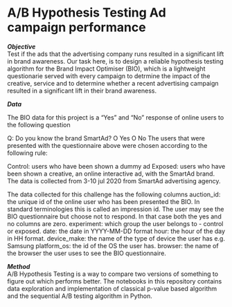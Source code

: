 # A/B Hypothesis Testing Ad campaign performance

***Objective***<br>
Test if the ads that the advertising company runs resulted in a significant lift in brand awareness. Our task here, is to design a reliable hypothesis testing algorithm for the Brand Impact Optimiser (BIO), which is a lightweight questionarie served with every campaign to detrmine the impact of the creative, service and to determine whether a recent advertising campaign resulted in a significant lift in their brand awareness.

***Data***<br>


The BIO data for this project is a “Yes” and “No” response of online users to the following question

Q: Do you know the brand SmartAd? O Yes O No The users that were presented with the questionnaire above were chosen according to the following rule:

Control: users who have been shown a dummy ad Exposed: users who have been shown a creative, an online interactive ad, with the SmartAd brand. The data is collected from 3-10 jul 2020 from SmartAd advertising agency.
    
The data collected for this challenge has the following columns auction_id: the unique id of the online user who has been presented the BIO. In standard terminologies this is called an impression id. The user may see the BIO questionnaire but choose not to respond. In that case both the yes and no columns are zero. experiment: which group the user belongs to - control or exposed. date: the date in YYYY-MM-DD format hour: the hour of the day in HH format. device_make: the name of the type of device the user has e.g. Samsung platform_os: the id of the OS the user has. browser: the name of the browser the user uses to see the BIO questionnaire.


***Method***<br>
A/B Hypothesis Testing is a way to compare two versions of something to figure out which performs better.
The notebooks in this repository contains data exploration and implementation of classical p-value based algorithm and the sequential A/B testing algorithm in Python.  

